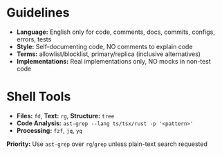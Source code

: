 # Guidelines

- **Language:** English only for code, comments, docs, commits, configs, errors, tests
- **Style:** Self-documenting code, NO comments to explain code
- **Terms:** allowlist/blocklist, primary/replica (inclusive alternatives)
- **Implementations:** Real implementations only, NO mocks in non-test code

# Shell Tools

- **Files:** `fd`, **Text:** `rg`, **Structure:** `tree`
- **Code Analysis:** `ast-grep --lang ts/tsx/rust -p '<pattern>'`
- **Processing:** `fzf`, `jq`, `yq`

**Priority:** Use `ast-grep` over `rg`/`grep` unless plain-text search requested
